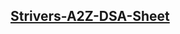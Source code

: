 ## [**Strivers-A2Z-DSA-Sheet**](https://takeuforward.org/strivers-a2z-dsa-course/strivers-a2z-dsa-course-sheet-2/)
